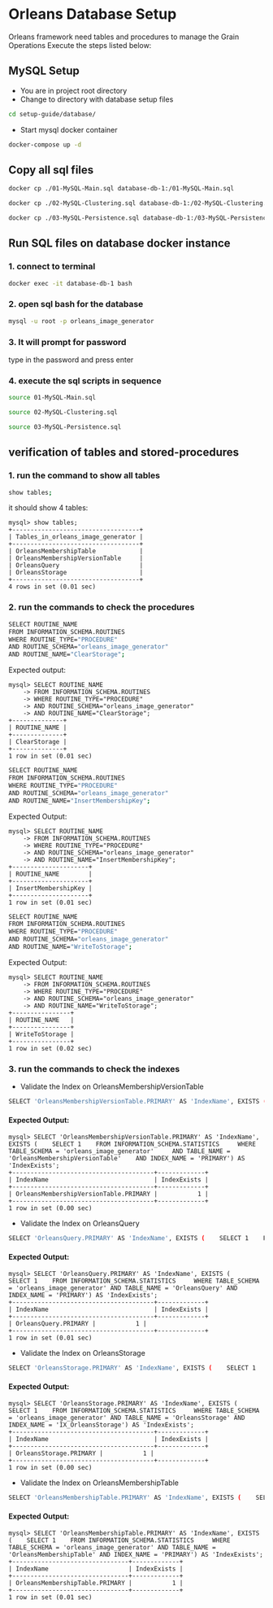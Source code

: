 # Orleans Database Setup

Orleans framework need tables and procedures to manage the Grain Operations
Execute the steps listed below:

## MySQL Setup

- You are in project root directory
- Change to directory with database setup files

```sh
cd setup-guide/database/
```

- Start mysql docker container

```sh
docker-compose up -d
```

## Copy all sql files

```sh
docker cp ./01-MySQL-Main.sql database-db-1:/01-MySQL-Main.sql
```

```sh
docker cp ./02-MySQL-Clustering.sql database-db-1:/02-MySQL-Clustering.sql
```

```sh
docker cp ./03-MySQL-Persistence.sql database-db-1:/03-MySQL-Persistence.sql
```

## Run SQL files on database docker instance

### 1. connect to terminal 

```sh
docker exec -it database-db-1 bash
```

### 2. open sql bash for the database

```sh
mysql -u root -p orleans_image_generator
```

### 3. It will prompt for password

type in the password and press enter

### 4. execute the sql scripts in sequence

```sh
source 01-MySQL-Main.sql
```

```sh
source 02-MySQL-Clustering.sql
```

```sh
source 03-MySQL-Persistence.sql
```

## verification of tables and stored-procedures

### 1. run the command to show all tables

```sh
show tables;
```

it should show 4 tables:

```
mysql> show tables;
+-----------------------------------+
| Tables_in_orleans_image_generator |
+-----------------------------------+
| OrleansMembershipTable            |
| OrleansMembershipVersionTable     |
| OrleansQuery                      |
| OrleansStorage                    |
+-----------------------------------+
4 rows in set (0.01 sec)
```

### 2. run the commands to check the procedures


```sh
SELECT ROUTINE_NAME 
FROM INFORMATION_SCHEMA.ROUTINES 
WHERE ROUTINE_TYPE="PROCEDURE" 
AND ROUTINE_SCHEMA="orleans_image_generator"
AND ROUTINE_NAME="ClearStorage";
```

Expected output:

```
mysql> SELECT ROUTINE_NAME 
    -> FROM INFORMATION_SCHEMA.ROUTINES 
    -> WHERE ROUTINE_TYPE="PROCEDURE" 
    -> AND ROUTINE_SCHEMA="orleans_image_generator"
    -> AND ROUTINE_NAME="ClearStorage";
+--------------+
| ROUTINE_NAME |
+--------------+
| ClearStorage |
+--------------+
1 row in set (0.01 sec)
```

```sh
SELECT ROUTINE_NAME 
FROM INFORMATION_SCHEMA.ROUTINES 
WHERE ROUTINE_TYPE="PROCEDURE" 
AND ROUTINE_SCHEMA="orleans_image_generator"
AND ROUTINE_NAME="InsertMembershipKey";
```

Expected Output:

```
mysql> SELECT ROUTINE_NAME 
    -> FROM INFORMATION_SCHEMA.ROUTINES 
    -> WHERE ROUTINE_TYPE="PROCEDURE" 
    -> AND ROUTINE_SCHEMA="orleans_image_generator"
    -> AND ROUTINE_NAME="InsertMembershipKey";
+---------------------+
| ROUTINE_NAME        |
+---------------------+
| InsertMembershipKey |
+---------------------+
1 row in set (0.01 sec)
```


```sh
SELECT ROUTINE_NAME 
FROM INFORMATION_SCHEMA.ROUTINES 
WHERE ROUTINE_TYPE="PROCEDURE" 
AND ROUTINE_SCHEMA="orleans_image_generator"
AND ROUTINE_NAME="WriteToStorage";
```

Expected Output:

```
mysql> SELECT ROUTINE_NAME 
    -> FROM INFORMATION_SCHEMA.ROUTINES 
    -> WHERE ROUTINE_TYPE="PROCEDURE" 
    -> AND ROUTINE_SCHEMA="orleans_image_generator"
    -> AND ROUTINE_NAME="WriteToStorage";
+----------------+
| ROUTINE_NAME   |
+----------------+
| WriteToStorage |
+----------------+
1 row in set (0.02 sec)
```

### 3. run the commands to check the indexes

- Validate the Index on OrleansMembershipVersionTable

```sh
SELECT 'OrleansMembershipVersionTable.PRIMARY' AS 'IndexName', EXISTS (    SELECT 1    FROM INFORMATION_SCHEMA.STATISTICS     WHERE TABLE_SCHEMA = 'orleans_image_generator' AND TABLE_NAME = 'OrleansMembershipVersionTable'    AND INDEX_NAME = 'PRIMARY') AS 'IndexExists';
```

#### Expected Output:

```
mysql> SELECT 'OrleansMembershipVersionTable.PRIMARY' AS 'IndexName', EXISTS (    SELECT 1    FROM INFORMATION_SCHEMA.STATISTICS     WHERE TABLE_SCHEMA = 'orleans_image_generator'     AND TABLE_NAME = 'OrleansMembershipVersionTable'    AND INDEX_NAME = 'PRIMARY') AS 'IndexExists';
+---------------------------------------+-------------+
| IndexName                             | IndexExists |
+---------------------------------------+-------------+
| OrleansMembershipVersionTable.PRIMARY |           1 |
+---------------------------------------+-------------+
1 row in set (0.00 sec)
```

- Validate the Index on OrleansQuery

```sh
SELECT 'OrleansQuery.PRIMARY' AS 'IndexName', EXISTS (    SELECT 1    FROM INFORMATION_SCHEMA.STATISTICS     WHERE TABLE_SCHEMA = 'orleans_image_generator' AND TABLE_NAME = 'OrleansQuery' AND INDEX_NAME = 'PRIMARY') AS 'IndexExists';
```

#### Expected Output:

```
mysql> SELECT 'OrleansQuery.PRIMARY' AS 'IndexName', EXISTS (    SELECT 1    FROM INFORMATION_SCHEMA.STATISTICS     WHERE TABLE_SCHEMA = 'orleans_image_generator' AND TABLE_NAME = 'OrleansQuery' AND INDEX_NAME = 'PRIMARY') AS 'IndexExists';
+---------------------------------------+-------------+
| IndexName                             | IndexExists |
+---------------------------------------+-------------+
| OrleansQuery.PRIMARY |           1 |
+---------------------------------------+-------------+
1 row in set (0.01 sec)
```

- Validate the Index on OrleansStorage


```sh
SELECT 'OrleansStorage.PRIMARY' AS 'IndexName', EXISTS (    SELECT 1    FROM INFORMATION_SCHEMA.STATISTICS     WHERE TABLE_SCHEMA = 'orleans_image_generator' AND TABLE_NAME = 'OrleansStorage' AND INDEX_NAME = 'IX_OrleansStorage') AS 'IndexExists';
```

#### Expected Output:


```
mysql> SELECT 'OrleansStorage.PRIMARY' AS 'IndexName', EXISTS (    SELECT 1    FROM INFORMATION_SCHEMA.STATISTICS     WHERE TABLE_SCHEMA = 'orleans_image_generator' AND TABLE_NAME = 'OrleansStorage' AND INDEX_NAME = 'IX_OrleansStorage') AS 'IndexExists';
+---------------------------------------+-------------+
| IndexName                             | IndexExists |
+---------------------------------------+-------------+
| OrleansStorage.PRIMARY |           1 |
+---------------------------------------+-------------+
1 row in set (0.00 sec)
```


- Validate the Index on OrleansMembershipTable

```sh
SELECT 'OrleansMembershipTable.PRIMARY' AS 'IndexName', EXISTS (    SELECT 1    FROM INFORMATION_SCHEMA.STATISTICS     WHERE TABLE_SCHEMA = 'orleans_image_generator' AND TABLE_NAME = 'OrleansMembershipTable' AND INDEX_NAME = 'PRIMARY') AS 'IndexExists';
```

#### Expected Output:


```
mysql> SELECT 'OrleansMembershipTable.PRIMARY' AS 'IndexName', EXISTS (    SELECT 1    FROM INFORMATION_SCHEMA.STATISTICS     WHERE TABLE_SCHEMA = 'orleans_image_generator' AND TABLE_NAME = 'OrleansMembershipTable' AND INDEX_NAME = 'PRIMARY') AS 'IndexExists';
+--------------------------------+-------------+
| IndexName                      | IndexExists |
+--------------------------------+-------------+
| OrleansMembershipTable.PRIMARY |           1 |
+--------------------------------+-------------+
1 row in set (0.01 sec)
```
